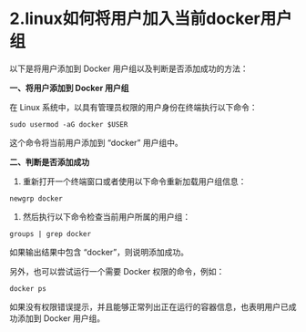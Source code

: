 # 2.linux如何将用户加入当前docker用户组

以下是将用户添加到 Docker 用户组以及判断是否添加成功的方法：

**一、将用户添加到 Docker 用户组**

在 Linux 系统中，以具有管理员权限的用户身份在终端执行以下命令：

```plaintext
sudo usermod -aG docker $USER
```

这个命令将当前用户添加到 “docker” 用户组中。

**二、判断是否添加成功**

1. 重新打开一个终端窗口或者使用以下命令重新加载用户组信息：

```plaintext
newgrp docker
```

1. 然后执行以下命令检查当前用户所属的用户组：

```plaintext
groups | grep docker
```

如果输出结果中包含 “docker”，则说明添加成功。

另外，也可以尝试运行一个需要 Docker 权限的命令，例如：

```plaintext
docker ps
```

如果没有权限错误提示，并且能够正常列出正在运行的容器信息，也表明用户已成功添加到 Docker 用户组。